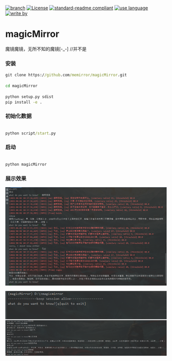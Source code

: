 [![branch](https://img.shields.io/badge/branch-master-brightgreen.svg)](https://github.com/xiaodongxiexie/magicMirror)
[![License](https://img.shields.io/badge/license-MIT-blue.svg)](https://github.com/xiaodongxiexie/magicMirror)
[![standard-readme compliant](https://img.shields.io/badge/readme%20style-standard-brightgreen.svg?style=flat-square)](https://github.com/xiaodongxiexie/magicMirror)
[![use language](https://img.shields.io/badge/language-python3-orange.svg)](https://github.com/xiaodongxiexie/magicMirror)
[![write by](https://jaywcjlove.github.io/sb/lang/chinese.svg)](https://github.com/xiaodongxiexie/magicMirror)

# magicMirror

魔镜魔镜，无所不知的魔镜[-_-] //并不是

### 安装
```cmd
git clone https://github.com/memirror/magicMirror.git

cd magicMirror

python setup.py sdist
pip install -e .
```


### 初始化数据

```cmd

python script/start.py
```

### 启动
```cmd

python magicMirror
```   


### 展示效果
![mm_qa](assets/pic/mm_qa.png)

![mm_qa](assets/pic/mm_start.png)
![mm_qa](assets/pic/mm_qa_hide_log_info.png)
